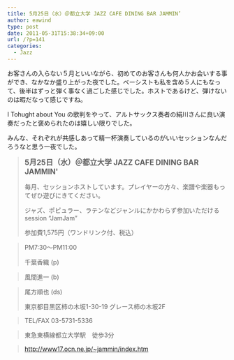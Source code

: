 ```yaml
---
title: 5月25日（水）＠都立大学 JAZZ CAFE DINING BAR JAMMIN’
author: eawind
type: post
date: 2011-05-31T15:38:34+09:00
url: /?p=141
categories:
  - Jazz
---
```

お客さんの入らない５月といいながら、初めてのお客さんも何人かお会いする事ができ、なかなか盛り上がった夜でした。ベーシストも私を含め５人にもなって、後半はずっと弾く事なく過ごした感じでした。ホストであるけど、弾けないのは暇だなって感じですね。

I Tohught about You の歌判をやって、アルトサックス奏者の絹川さんに良い演奏だったと褒められたのは嬉しい限りでした。

みんな、それぞれが共感しあって精一杯演奏しているのがいいセッションなんだろうなと思う一夜でした。

> **<big>5月25日（水）＠都立大学 JAZZ CAFE DINING BAR JAMMIN'</big>**
>
> 毎月、セッションホストしています。プレイヤーの方々、楽譜や楽器もってぜひ遊びにきてください。
>
> ジャズ、ポピュラー、ラテンなどジャンルにかかわらず参加いただけるsession &#8220;JamJam&#8221;
>
> 参加費1,575円（ワンドリンク付、税込）

> PM7:30〜PM11:00
>
> 千葉香織 (p)

> 風間進一 (b)

> 尾方順也 (ds)
>
> 東京都目黒区柿の木坂1-30-19 グレース柿の木坂2F

> TEL/FAX 03-5731-5336

> 東急東横線都立大学駅　徒歩3分

> http://www17.ocn.ne.jp/~jammin/index.htm
